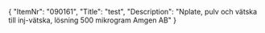 {
  "ItemNr": "090161",
  "Title": "test",
  "Description": "Nplate, pulv och vätska till inj-vätska, lösning 500 mikrogram Amgen AB"
}